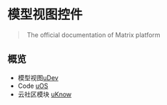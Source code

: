 # 模型视图控件

>​	 The official documentation of Matrix platform

## 概览

* 模型视图[uDev](http://utb.cloud/tps_developer)
* Code [uOS](http://18.188.110.26/matrix.os/)
* 云社区模块 [uKnow](http://utb.cloud/uKnow) 